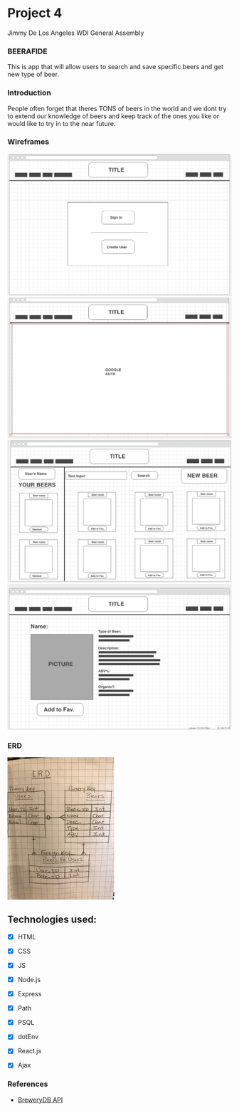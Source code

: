 # Project 4
Jimmy De Los Angeles
WDI General Assembly

### BEERAFIDE

This is app that will allow users to search and save specific beers and get new type of beer.

### Introduction
People often forget that theres TONS of beers in the world and we dont try to extend our knowledge of beers and keep track of the ones you like or would like to try in to the near future.


### Wireframes
![Page2](/views/images/pic1.png)
![Page3](/views/images/pic2.png)
![Page4](/views/images/pic3.png)
![Page5](/views/images/pic4.png)

### ERD
![Page1](/views/images/pic0.JPG)

## Technologies used:
- [x] HTML
- [x] CSS
- [x] JS
- [x] Node.js
- [x] Express
- [x] Path
- [x] PSQL
- [x] dotEnv
- [x] React.js
- [x] Ajax


### References
- [BreweryDB API](https://api.brewerydb.com/v2/)
